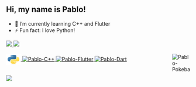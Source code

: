 ## Hi, my name is Pablo!

- 🌱 I’m currently learning C++ and Flutter
- ⚡ Fun fact: I love Python!

 <div>
  <a href="https://github.com/Pablo87996">
  <img height="180em" src="https://github-readme-stats.vercel.app/api?username=Pablo87996&show_icons=true&theme=radical&include_all_commits=true&count_private=true&title_color=836FFF&icon_color=00BFFF"/>
  <img height="180em" src="https://github-readme-stats.vercel.app/api/top-langs/?username=Pablo87996&layout=compact&langs_count=7&theme=radical&title_color=836FFF&icon_color=00BFFF"/>
</div>

<div style="display: inline_block"><br>
  <img align="center" alt="Pablo-Python" height="30" width="40" src="https://raw.githubusercontent.com/devicons/devicon/master/icons/python/python-original.svg">
  <img align="center" alt="Pablo-C++" height="30" width="40"
src="https://cdn.jsdelivr.net/gh/devicons/devicon/icons/cplusplus/cplusplus-original.svg">
  <img align="center" alt="Pablo-Flutter" height="30" width="40" 
src="https://cdn.jsdelivr.net/gh/devicons/devicon/icons/flutter/flutter-original.svg">
  <img align="center" alt="Pablo-Dart" height="30" width="40" 
src="https://cdn.jsdelivr.net/gh/devicons/devicon/icons/dart/dart-original.svg">
  <img align="right" alt="Pablo-Pokeball"  height="50" width="50"
 src="https://images-wixmp-ed30a86b8c4ca887773594c2.wixmp.com/f/029b8bd9-cb5a-41e4-9c7e-ee516face9bb/dayo3ow-7ac86c31-8b2b-4810-89f2-e6134caf1f2d.gif?token=eyJ0eXAiOiJKV1QiLCJhbGciOiJIUzI1NiJ9.eyJzdWIiOiJ1cm46YXBwOjdlMGQxODg5ODIyNjQzNzNhNWYwZDQxNWVhMGQyNmUwIiwiaXNzIjoidXJuOmFwcDo3ZTBkMTg4OTgyMjY0MzczYTVmMGQ0MTVlYTBkMjZlMCIsIm9iaiI6W1t7InBhdGgiOiJcL2ZcLzAyOWI4YmQ5LWNiNWEtNDFlNC05YzdlLWVlNTE2ZmFjZTliYlwvZGF5bzNvdy03YWM4NmMzMS04YjJiLTQ4MTAtODlmMi1lNjEzNGNhZjFmMmQuZ2lmIn1dXSwiYXVkIjpbInVybjpzZXJ2aWNlOmZpbGUuZG93bmxvYWQiXX0.ooubhxjHp9PIMhVxvCFHziI6pxDAS8glXPWenUeomWs">
</div>
  
##

<div>
  <a href="https://instagram.com/Pablo87996" target="_blank"><img src="https://img.shields.io/badge/-Instagram-%23E4405F?style=for-the-badge&logo=instagram&logoColor=white" target="_blank"></a>
</div>
